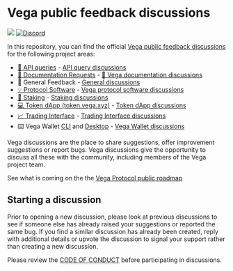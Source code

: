 # Vega public feedback discussions

[![](https://img.shields.io/badge/Project-Vega-yellow?style=flat-square)](https://vega.xyz/)
[![Discord](https://img.shields.io/discord/720571334798737489?color=yellow&label=discord&style=flat-square)](https://discord.gg/cYxGQ6Xv)

In this repository, you can find the official [Vega public feedback discussions](https://github.com/vegaprotocol/feedback/discussions) for the following project areas:

- [🧮 API queries](https://github.com/vegaprotocol/data-node/releases) - [API query discussions](https://github.com/vegaprotocol/feedback/discussions/categories/api-queries)
- [📜 Documentation Requests](https://docs.vega.xyz/) - [📜 Vega documentation discussions](https://github.com/vegaprotocol/feedback/discussions/categories/documentation-requests)
- 📓 General Feedback - [General discussions](https://github.com/vegaprotocol/feedback/discussions/categories/general-feedback)
- [💡 Protocol Software](https://github.com/vegaprotocol/vega/releases) - [Vega protocol software discussions](https://github.com/vegaprotocol/feedback/discussions/categories/protocol-software)
- [🥩 Staking](https://token.vega.xyz/staking) - [Staking discussions](https://github.com/vegaprotocol/feedback/discussions/categories/staking)
- [💻 Token dApp (token.vega.xyz)](https://token.vega.xyz/) - [Token dApp discussions](https://github.com/vegaprotocol/feedback/discussions/categories/token-dapp-token-vega-xyz)
- [📈 Trading Interface](https://console.fairground.wtf/trading) - [Trading Interface discussions](https://github.com/vegaprotocol/feedback/discussions/categories/trading-interface)
- ⌨️ Vega Wallet [CLI](https://github.com/vegaprotocol/vegawallet/releases) and [Desktop](https://github.com/vegaprotocol/vegawallet-desktop/releases) - [Vega Wallet discussions](https://github.com/vegaprotocol/feedback/discussions/categories/vega-wallet)

Vega discussions are the place to share suggestions, offer improvement suggestions or report bugs. Vega discussions give the opportunity to discuss all these with the community, including members of the Vega project team.

See what is coming on the the [Vega Protocol public roadmap](https://github.com/orgs/vegaprotocol/projects/114/views/1)

## Starting a discussion

Prior to opening a new discussion, please look at previous discussions to see if someone else has already raised your suggestions or reported the same bug. If you find a similar discussion has already been created, reply with additional details or upvote the discussion to signal your support rather than creating a new discussion.

Please review the [CODE OF CONDUCT](https://github.com/vegaprotocol/feedback/blob/main/CODE_OF_CONDUCT.md) before participating in discussions.
